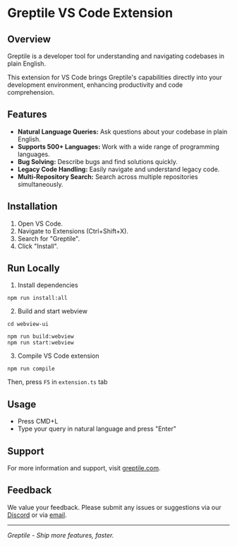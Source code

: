 # Greptile VS Code Extension

## Overview

Greptile is a developer tool for understanding and navigating codebases in plain English.

This extension for VS Code brings Greptile's capabilities directly into your development environment, enhancing productivity and code comprehension.

## Features

- **Natural Language Queries:** Ask questions about your codebase in plain English.
- **Supports 500+ Languages:** Work with a wide range of programming languages.
- **Bug Solving:** Describe bugs and find solutions quickly.
- **Legacy Code Handling:** Easily navigate and understand legacy code.
- **Multi-Repository Search:** Search across multiple repositories simultaneously.

## Installation

1. Open VS Code.
2. Navigate to Extensions (Ctrl+Shift+X).
3. Search for "Greptile".
4. Click "Install".

## Run Locally
1. Install dependencies
```
npm run install:all
```

2. Build and start webview 
```
cd webview-ui
```

```
npm run build:webview
npm run start:webview
```

3. Compile VS Code extension
```
npm run compile
```

Then, press `F5` in `extension.ts` tab

## Usage

- Press CMD+L
- Type your query in natural language and press "Enter"

## Support

For more information and support, visit [greptile.com](https://greptile.com).

## Feedback

We value your feedback. Please submit any issues or suggestions via our [Discord](https://discord.com/invite/xZhUcFKzu7) or via [email](mailto:founders@greptile.com).

---

_Greptile - Ship more features, faster._

